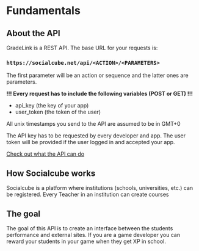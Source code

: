 # Fundamentals

## About the API
GradeLink is a REST API. The base URL for your requests is:

### ```https://socialcube.net/api/<ACTION>/<PARAMETERS>```

The first parameter will be an action or sequence and the latter ones are parameters.

**!!! Every request has to include the following variables (POST or GET) !!!**
- api_key (the key of your app)
- user_token (the token of the user)

All unix timestamps you send to the API are assumed to be in GMT+0

The API key has to be requested by every developer and app. The user token will be provided if the user logged in and accepted your app.

[Check out what the API can do](/actions.html)

## How Socialcube works

Socialcube is a platform where institutions (schools, universities, etc.) can be registered. Every Teacher in an institution can create courses

## The goal

The goal of this API is to create an interface between the students performance and external sites. If you are a game developer you can reward your students in your game when they get XP in school.
